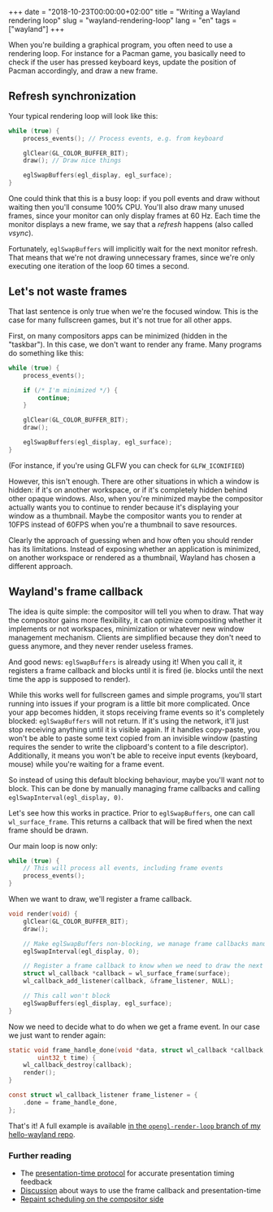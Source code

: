 +++
date = "2018-10-23T00:00:00+02:00"
title = "Writing a Wayland rendering loop"
slug = "wayland-rendering-loop"
lang = "en"
tags = ["wayland"]
+++

When you're building a graphical program, you often need to use a rendering
loop. For instance for a Pacman game, you basically need to check if the user
has pressed keyboard keys, update the position of Pacman accordingly, and draw
a new frame.

## Refresh synchronization

Your typical rendering loop will look like this:

```c
while (true) {
	process_events(); // Process events, e.g. from keyboard

	glClear(GL_COLOR_BUFFER_BIT);
	draw(); // Draw nice things

	eglSwapBuffers(egl_display, egl_surface);
}
```

One could think that this is a busy loop: if you poll events and draw without
waiting then you'll consume 100% CPU. You'll also draw many unused frames, since
your monitor can only display frames at 60 Hz. Each time the monitor displays a
new frame, we say that a _refresh_ happens (also called _vsync_).

Fortunately, `eglSwapBuffers` will implicitly wait for the next monitor refresh.
That means that we're not drawing unnecessary frames, since we're only executing
one iteration of the loop 60 times a second.

## Let's not waste frames

That last sentence is only true when we're the focused window. This is the case
for many fullscreen games, but it's not true for all other apps.

First, on many compositors apps can be minimized (hidden in the "taskbar"). In
this case, we don't want to render any frame. Many programs do something like
this:

```c
while (true) {
	process_events();

	if (/* I'm minimized */) {
		continue;
	}

	glClear(GL_COLOR_BUFFER_BIT);
	draw();

	eglSwapBuffers(egl_display, egl_surface);
}
```

(For instance, if you're using GLFW you can check for `GLFW_ICONIFIED`)

However, this isn't enough. There are other situations in which a window is
hidden: if it's on another workspace, or if it's completely hidden behind other
opaque windows. Also, when you're minimized maybe the compositor actually wants
you to continue to render because it's displaying your window as a thumbnail.
Maybe the compositor wants you to render at 10FPS instead of 60FPS when you're a
thumbnail to save resources.

Clearly the approach of guessing when and how often you should render has its
limitations. Instead of exposing whether an application is minimized, on
another workspace or rendered as a thumbnail, Wayland has chosen a different
approach.

## Wayland's frame callback

The idea is quite simple: the compositor will tell you when to draw. That way
the compositor gains more flexibility, it can optimize compositing whether it
implements or not workspaces, minimization or whatever new window management
mechanism. Clients are simplified because they don't need to guess anymore, and
they never render useless frames.

And good news: `eglSwapBuffers` is already using it! When you call it, it
registers a frame callback and blocks until it is fired (ie. blocks until the
next time the app is supposed to render).

While this works well for fullscreen games and simple programs, you'll start
running into issues if your program is a little bit more complicated. Once your
app becomes hidden, it stops receiving frame events so it's completely blocked:
`eglSwapBuffers` will not return. If it's using the network, it'll just stop
receiving anything until it is visible again. If it handles copy-paste, you
won't be able to paste some text copied from an invisible window (pasting
requires the sender to write the clipboard's content to a file descriptor).
Additionally, it means you won't be able to receive input events (keyboard,
mouse) while you're waiting for a frame event.

So instead of using this default blocking behaviour, maybe you'll want _not_ to
block. This can be done by manually managing frame callbacks and calling
`eglSwapInterval(egl_display, 0)`.

Let's see how this works in practice. Prior to `eglSwapBuffers`, one can call
`wl_surface_frame`. This returns a callback that will be fired when the next
frame should be drawn.

Our main loop is now only:

```c
while (true) {
	// This will process all events, including frame events
	process_events();
}
```

When we want to draw, we'll register a frame callback.

```c
void render(void) {
	glClear(GL_COLOR_BUFFER_BIT);
	draw();

	// Make eglSwapBuffers non-blocking, we manage frame callbacks manually
	eglSwapInterval(egl_display, 0);

	// Register a frame callback to know when we need to draw the next frame
	struct wl_callback *callback = wl_surface_frame(surface);
	wl_callback_add_listener(callback, &frame_listener, NULL);

	// This call won't block
	eglSwapBuffers(egl_display, egl_surface);
}
```

Now we need to decide what to do when we get a frame event. In our case we just
want to render again:

```c
static void frame_handle_done(void *data, struct wl_callback *callback,
		uint32_t time) {
	wl_callback_destroy(callback);
	render();
}

const struct wl_callback_listener frame_listener = {
	.done = frame_handle_done,
};
```

That's it! A full example is available [in the `opengl-render-loop` branch of my
hello-wayland repo][hello-wayland-opengl].

### Further reading

* The [presentation-time protocol][presentation-time] for accurate presentation
  timing feedback
* [Discussion][pq-frame-ml] about ways to use the frame callback and
  presentation-time
* [Repaint scheduling on the compositor side][repaint-scheduling]

[hello-wayland-opengl]: https://github.com/emersion/hello-wayland/tree/opengl-render-loop
[presentation-time]: https://github.com/wayland-project/wayland-protocols/blob/master/stable/presentation-time/presentation-time.xml
[pq-frame-ml]: https://lists.freedesktop.org/archives/wayland-devel/2016-March/027465.html
[repaint-scheduling]: https://ppaalanen.blogspot.com/2015/02/weston-repaint-scheduling.html
